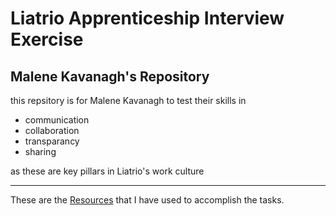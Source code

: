 # Liatrio Apprenticeship Interview Exercise
## Malene Kavanagh's Repository

this repsitory is for Malene Kavanagh to test their skills in  
- communication
- collaboration
- transparancy
- sharing

as these are key pillars in Liatrio's work culture

----------
These are the 
[Resources](https://docs.google.com/document/d/1g_dNU0ZJ6XnPpI3Cw8L0ZPx5wCyaTPyqINaOSh-riaM/edit?tab=t.0)
that I have used to accomplish the tasks. 
